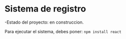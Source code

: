 <h1>Sistema de registro</h1>

-Estado del proyecto: en construccion.

Para ejecutar el sistema, debes poner:
```npm install react```
